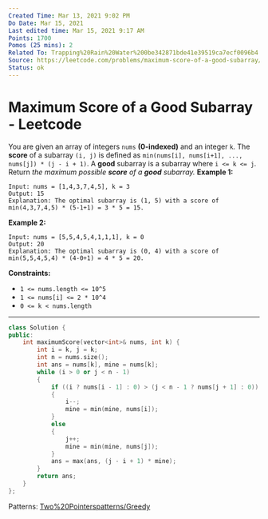 ```yaml
---
Created Time: Mar 13, 2021 9:02 PM
Do Date: Mar 15, 2021
Last edited time: Mar 15, 2021 9:17 AM
Points: 1700
Pomos (25 mins): 2
Related To: Trapping%20Rain%20Water%200be342871bde41e39519ca7ecf0096b4.md
Source: https://leetcode.com/problems/maximum-score-of-a-good-subarray/
Status: ok
---
```


# Maximum Score of a Good Subarray - Leetcode

You are given an array of integers `nums` **(0-indexed)** and an integer `k`.
The **score** of a subarray `(i, j)` is defined as `min(nums[i], nums[i+1], ..., nums[j]) * (j - i + 1)`. A **good** subarray is a subarray where `i <= k <= j`.
Return *the maximum possible **score** of a **good** subarray.*
**Example 1:**
```
Input: nums = [1,4,3,7,4,5], k = 3
Output: 15
Explanation: The optimal subarray is (1, 5) with a score of min(4,3,7,4,5) * (5-1+1) = 3 * 5 = 15.
```
**Example 2:**
```
Input: nums = [5,5,4,5,4,1,1,1], k = 0
Output: 20
Explanation: The optimal subarray is (0, 4) with a score of min(5,5,4,5,4) * (4-0+1) = 4 * 5 = 20.
```
**Constraints:**
- `1 <= nums.length <= 10^5`
- `1 <= nums[i] <= 2 * 10^4`
- `0 <= k < nums.length`
---
```cpp
class Solution {
public:
    int maximumScore(vector<int>& nums, int k) {
        int i = k, j = k; 
        int n = nums.size(); 
        int ans = nums[k], mine = nums[k];
        while (i > 0 or j < n - 1)
        {
            if ((i ? nums[i - 1] : 0) > (j < n - 1 ? nums[j + 1] : 0))
            {
                i--;
                mine = min(mine, nums[i]);
            }
            else 
            {
                j++;
                mine = min(mine, nums[j]);
            }
            ans = max(ans, (j - i + 1) * mine);
        }
        return ans; 
    }
};
```
Patterns: [Two%20Pointers](Two%20Pointers.md)[patterns/Greedy](patterns/Greedy.md)